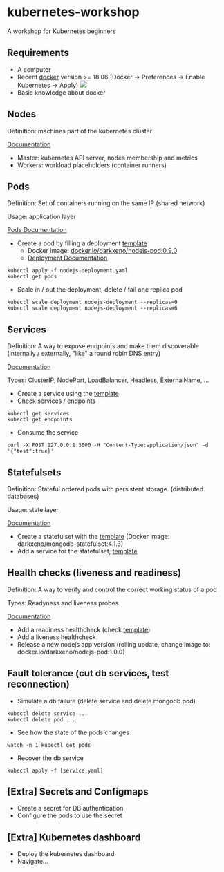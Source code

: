 # kubernetes-workshop
A workshop for Kubernetes beginners

## Requirements

- A computer
- Recent [docker](https://store.docker.com/search?type=edition&offering=community) version >= 18.06
(Docker -> Preferences -> Enable Kubernetes -> Apply)
![](/_s/_s/images/docker-setup.png)
- Basic knowledge about docker

## Nodes
Definition: machines part of the kubernetes cluster

[Documentation](https://kubernetes.io/docs/concepts/architecture/nodes/)

- Master: kubernetes API server, nodes membership and metrics
- Workers: workload placeholders (container runners)

## Pods
Definition: Set of containers running on the same IP (shared network)

Usage: application layer

[Pods Documentation](https://kubernetes.io/docs/concepts/workloads/pods/pod/)

- Create a pod by filling a deployment [template](/deployments/nodejs-deployment.yaml)
	- Docker image: [docker.io/darkxeno/nodejs-pod:0.9.0](https://hub.docker.com/r/darkxeno/nodejs-pod/tags/)
	- [Deployment Documentation](https://kubernetes.io/docs/concepts/workloads/controllers/deployment/)
```
kubectl apply -f nodejs-deployment.yaml
kubectl get pods
```
	
- Scale in / out the deployment, delete / fail one replica pod
```
kubectl scale deployment nodejs-deployment --replicas=0
kubectl scale deployment nodejs-deployment --replicas=6
```


## Services
Definition: A way to expose endpoints and make them discoverable (internally / externally, "like" a round robin DNS entry)

[Documentation](https://kubernetes.io/docs/concepts/services-networking/service/)

Types: ClusterIP, NodePort, LoadBalancer, Headless, ExternalName, ...

- Create a service using the [template](/services/nodejs-service.yaml)
- Check services / endpoints
``` 
kubectl get services
kubectl get endpoints
```
- Consume the service
```
curl -X POST 127.0.0.1:3000 -H "Content-Type:application/json" -d '{"test":true}'
```

## Statefulsets

Definition: Stateful ordered pods with persistent storage. (distributed databases)

Usage: state layer

[Documentation](https://kubernetes.io/docs/concepts/workloads/controllers/statefulset/)

- Create a statefulset with the [template](/statefulset/mongodb-statefulset.yaml) (Docker image: darkxeno/mongodb-statefulset:4.1.3)
- Add a service for the statefulset, [template](/services/mongodb-service.yaml)

## Health checks (liveness and readiness)

Definition: A way to verify and control the correct working status of a pod

Types: Readyness and liveness probes

[Documentation](https://kubernetes.io/docs/tasks/configure-pod-container/configure-liveness-readiness-probes/)

- Add a readiness healthcheck (check [template](/deployments/nodejs-deployment-with-health-checks.yaml))
- Add a liveness healthcheck
- Release a new nodejs app version (rolling update, change image to: docker.io/darkxeno/nodejs-pod:1.0.0)

## Fault tolerance (cut db services, test reconnection)

- Simulate a db failure (delete service and delete mongodb pod)
```
kubectl delete service ...
kubectl delete pod ...
```
- See how the state of the pods changes
```
watch -n 1 kubectl get pods
```
- Recover the db service
```
kubectl apply -f [service.yaml]
```

## [Extra] Secrets and Configmaps

- Create a secret for DB authentication
- Configure the pods to use the secret

## [Extra] Kubernetes dashboard

- Deploy the kubernetes dashboard
- Navigate...
